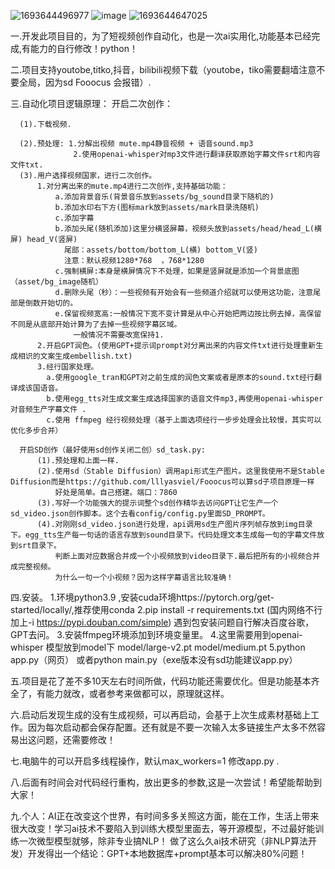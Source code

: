 ![1693644496977](https://github.com/StartHua/AI-/assets/22284244/0c10b136-1b7a-4493-bf91-0b5b64c59cb1)
![image](https://github.com/StartHua/AI-/assets/22284244/11118dea-0da3-4bdc-8f3c-05ac9977a8cb)
![1693644647025](https://github.com/StartHua/AI-/assets/22284244/eb67e901-eafa-46f6-a41a-84214e1a4ddc)

一.开发此项目目的，为了短视频创作自动化，也是一次ai实用化,功能基本已经完成,有能力的自行修改！python！

二.项目支持youtobe,titko,抖音，bilibili视频下载（youtobe，tiko需要翻墙注意不要全局，因为sd Fooocus 会报错）.

三.自动化项目逻辑原理：
    开启二次创作：
    
      (1).下载视频.
      
      (2).预处理: 1.分解出视频 mute.mp4静音视频 + 语音sound.mp3
                  2.使用openai-whisper对mp3文件进行翻译获取原始字幕文件srt和内容文件txt.
      (3).用户选择视频国家，进行二次创作。
          1.对分离出来的mute.mp4进行二次创作,支持基础功能：
              a.添加背景音乐(背景音乐放到assets/bg_sound目录下随机的)
              b.添加水印右下方(图标mark放到assets/mark目录洗随机)
              c.添加字幕
              b.添加头尾(随机添加)这里分横竖屏幕，视频头放到assets/head/head_L(横屏) head_V(竖屏)
                尾部：assets/bottom/bottom_L(横) bottom_V(竖)
                注意：默认视频1280*768  ，768*1280
              c.强制横屏:本身是横屏情况下不处理，如果是竖屏就是添加一个背景底图（asset/bg_image随机）  
              d.删除头尾（秒）：一些视频有开始会有一些频道介绍就可以使用这功能，注意尾部是倒数开始切的。
              e.保留视频宽高:一般情况下宽不变计算是从中心开始把两边按比例去掉，高保留不同是从底部开始计算为了去掉一些视频字幕区域。
                  一般情况不需要改宽保持1.
          2.开启GPT润色。(使用GPT+提示词prompt对分离出来的内容文件txt进行处理重新生成相识的文案生成embellish.txt) 
          3.经行国家处理。
            a.使用google_tran和GPT对之前生成的润色文案或者是原本的sound.txt经行翻译成该国语音。
            b.使用egg_tts对生成文案生成选择国家的语音文件mp3,再使用openai-whisper对音频生产字幕文件 .
            c.使用 ffmpeg 经行视频处理（基于上面选项经行一步步处理会比较慢，其实可以优化多步合并）

      开启SD创作（最好使用sd创作关闭二创）sd_task.py:
          (1).预处理和上面一样.
          (2).使用sd（Stable Diffusion）调用api形式生产图片。这里我使用不是Stable Diffusion而是https://github.com/lllyasviel/Fooocus可以算sd子项目原理一样
              好处是简单。自己搭建。端口：7860
          (3).写好一个功能强大的提示词整个sd创作精华去访问GPT让它生产一个sd_video.json创作脚本。这个去看config/config.py里面SD_PROMPT。
          (4).对刚刚sd_video.json进行处理，api调用sd生产图片序列帧存放到img目录下。egg_tts生产每一句话的语言存放到sound目录下。代码处理文本生成每一句的字幕文件放到srt目录下。
              判断上面对应数据合并成一个小视频放到video目录下.最后把所有的小视频合并成完整视频。
              为什么一句一个小视频？因为这样字幕语言比较准确！

四.安装。
   1.环境python3.9 ,安装cuda环境https://pytorch.org/get-started/locally/,推荐使用conda
   2.pip install -r requirements.txt (国内网络不行加上-i https://pypi.douban.com/simple)  遇到包安装问题自行解决百度谷歌，GPT去问。
   3.安装ffmpeg环境添加到环境变量里。
   4.这里需要用到openai-whisper 模型放到model下 model/large-v2.pt  model/medium.pt
   5.python app.py（网页）  或者python main.py（exe版本没有sd功能建议app.py）

五.项目是花了差不多10天左右时间所做，代码功能还需要优化。但是功能基本齐全了，有能力就改，或者参考来做都可以，原理就这样。

六.启动后发现生成的没有生成视频，可以再启动，会基于上次生成素材基础上工作。因为每次启动都会保存配置。还有就是不要一次输入太多链接生产太多不然容易出这问题，还需要修改！    

七.电脑牛的可以开启多线程操作，默认max_workers=1 修改app.py .       

八.后面有时间会对代码经行重构，放出更多的参数,这是一次尝试！希望能帮助到大家！

九.个人：AI正在改变这个世界，有时间多多关照这方面，能在工作，生活上带来很大改变！学习ai技术不要陷入到训练大模型里面去，等开源模型，不过最好能训练一次微型模型就够，除非专业搞NLP！
做了这么久ai技术研究（非NLP算法开发）开发得出一个结论：GPT+本地数据库+prompt基本可以解决80%问题！



